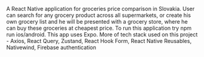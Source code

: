 A React Native application for groceries price comparison in Slovakia. User can search for any grocery product across all supermarkets, or create his own grocery list and he will be presented with a grocery store, where he can buy these groceries at cheapest price.
To run this application try npm run ios/android. This app uses Expo.
More of tech stack used on this project - Axios, React Query, Zustand, React Hook Form, React Native Reusables, Nativewind, Firebase authentication
